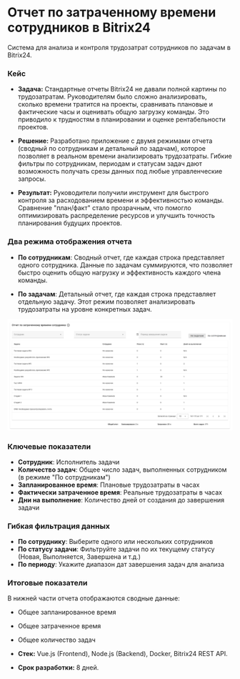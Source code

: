 # Отчет по затраченному времени сотрудников в Bitrix24

Система для анализа и контроля трудозатрат сотрудников по задачам в Bitrix24.

### Кейс

- **Задача:** Стандартные отчеты Bitrix24 не давали полной картины по трудозатратам. Руководителям было сложно анализировать, сколько времени тратится на проекты, сравнивать плановые и фактические часы и оценивать общую загрузку команды. Это приводило к трудностям в планировании и оценке рентабельности проектов.

- **Решение:** Разработано приложение с двумя режимами отчета (сводный по сотрудникам и детальный по задачам), которое позволяет в реальном времени анализировать трудозатраты. Гибкие фильтры по сотрудникам, периодам и статусам задач дают возможность получать срезы данных под любые управленческие запросы.

- **Результат:** Руководители получили инструмент для быстрого контроля за расходованием времени и эффективностью команды. Сравнение "план/факт" стало прозрачным, что помогло оптимизировать распределение ресурсов и улучшить точность планирования будущих проектов.

### Два режима отображения отчета

- **По сотрудникам**: Сводный отчет, где каждая строка представляет одного сотрудника. Данные по задачам суммируются, что позволяет быстро оценить общую нагрузку и эффективность каждого члена команды.

- **По задачам**: Детальный отчет, где каждая строка представляет отдельную задачу. Этот режим позволяет анализировать трудозатраты на уровне конкретных задач.

![Пример отчета](src/img/sample.png)

### Ключевые показатели

- **Сотрудник**: Исполнитель задачи
- **Количество задач**: Общее число задач, выполненных сотрудником (в режиме "По сотрудникам")
- **Запланированное время**: Плановые трудозатраты в часах
- **Фактически затраченное время**: Реальные трудозатраты в часах
- **Дни на выполнение**: Количество дней от создания до завершения задачи

### Гибкая фильтрация данных

- **По сотруднику**: Выберите одного или нескольких сотрудников
- **По статусу задачи**: Фильтруйте задачи по их текущему статусу (Новая, Выполняется, Завершена и т.д.)
- **По периоду**: Укажите диапазон дат завершения задач для анализа

### Итоговые показатели

В нижней части отчета отображаются сводные данные:

- Общее запланированное время
- Общее затраченное время
- Общее количество задач


- **Стек:** Vue.js (Frontend), Node.js (Backend), Docker, Bitrix24 REST API.
- **Срок разработки:** 8 дней.
